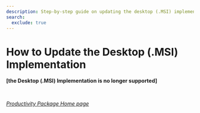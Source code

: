 ```yaml
---
description: Step-by-step guide on updating the desktop (.MSI) implementation
search:
  exclude: true
---
```

# How to Update the Desktop (.MSI) Implementation  
  

**[the Desktop (.MSI) Implementation  is no longer supported]**

<br>

*[Productivity Package Home page](../../)*

<!--<i>For users of the Email Sidebar on:</i><br><br>-->
<!--<div class="container" style="display: inline-block; height: 42px; width: 162px; padding: 5px 10px; background-color: #fff;"><img src="https://revenuegrid.com/revenue-inbox/wp-content/uploads/Exchange1.svg" style="height: 100%; object-fit: contain; vertical-align: middle;"></div>-->

<!--&nbsp;-->

<!--*1 min read*  -->

<!-- ShareThis BEGIN --> 
<!--<div class="addthis_inline_share_toolbox"></div>-->
<!-- End ShareThis --> 

<!--&nbsp;-->

<!--!!! warning "Important"-->
<!--    Note that Desktop (.MSI) implementation will be deprecated based on Microsoft technical updates. See [this article](../How-to-Install-and-Run-the-Desktop-MSI-implementation-MS-Outlook/#desktop_msi_planned_deprecation) for more information-->

<!--&nbsp;-->

<!--[{{ product_name }} for Salesforce Desktop (.MSI) implementation](../How-to-Install-and-Run-the-Desktop-MSI-implementation-MS-Outlook/) can be installed in 2013, 2016, 2019 for Windows locally on individual workstations. This version is used as a base for customized {{ short_name }} implementations for some Enterprise customers. Both [Desktop (.MSI) and Cloud (Web)](../Desktop-MSI-and-Cloud-Web-Implementations-Comparison/) product implementations get regular automatic updates. Only the Desktop (.MSI) implementation is fully compatible with MS Exchange 2013.-->

<!--!!! warning "Important"-->
<!--    {{ product_name }} updates are highly important to install: they increase the Add-In's stability and performance, add new useful features, enhance product customization options, and ensure smooth running of [{{ short_name }} synchronization](../Synchronization-Engine-An-Overview/)-->

<!--While updating the Cloud (Web) version requires no actions from the end-user, getting the Desktop (.MSI) implementation updated requires some simple actions to be taken:-->

<!--1. When a product update is released and ready to be downloaded, a corresponding pop-up notification will appear in MS Outlook-->

<!--2. After that Add-In update data will be automatically downloaded in MS Outlook-->

<!--![](../assets/images/Configuration-&-Settings/Admin-Settings-&-Actions/loading-ol.png)-->

<!--&nbsp;-->

<!--3. Once the update has been downloaded, to proceed you will be prompted to close MS Outlook along with some other apps blocking the installation. In the dialog window that appears, select "Automatically close applications and attempt to restart them after setup is complete" and click **OK**-->

<!--!!! warning "Important"-->
<!--    Often, to close the blocking applications automatically, you need to click **OK** in the above dialog and then click **OK** again in another dialog that appears. You may need to repeat clicking OK in these two dialogs several times before the applications get closed and Add-In updating proceeds-->

<!--![](../assets/images/Configuration-&-Settings/Admin-Settings-&-Actions/close-apps.png)-->
<!--&nbsp;-->
<!--![](../assets/images/Configuration-&-Settings/Admin-Settings-&-Actions/close-apps2.png)-->

<!--&nbsp;-->

<!--4. Close MS Outlook and open it again to make sure that the update was applied-->

<!--&#160;-->
<!-- &#160;-->



